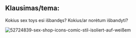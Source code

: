 ## Klausimas/tema:
Kokius sex toys esi išbandęs? Kokius/ar norėtum išbandyti?

![52724839-sex-shop-icons-comic-stil-isoliert-auf-weißem](https://user-images.githubusercontent.com/75223984/102827350-16926300-43eb-11eb-8c14-c23eea0cf61b.jpg)
